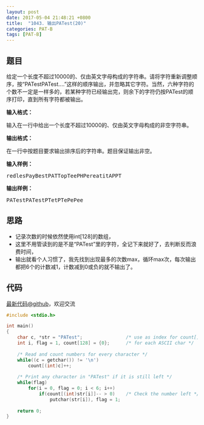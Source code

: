 ```yaml
---
layout: post
date: 2017-05-04 21:48:21 +0800
title:  "1043. 输出PATest(20)"
categories: PAT-B
tags: [PAT-B]
---
```


## 题目

<div id="problemContent">
<p>
给定一个长度不超过10000的、仅由英文字母构成的字符串。请将字符重新调整顺序，按“PATestPATest....”这样的顺序输出，并忽略其它字符。当然，六种字符的个数不一定是一样多的，若某种字符已经输出完，则余下的字符仍按PATest的顺序打印，直到所有字符都被输出。</p>
<p><b>
输入格式：
</b></p>
<p>
输入在一行中给出一个长度不超过10000的、仅由英文字母构成的非空字符串。
</p>
<p><b>
输出格式：
</b></p>
<p>
在一行中按题目要求输出排序后的字符串。题目保证输出非空。</p>
<b>输入样例：</b><pre>
redlesPayBestPATTopTeePHPereatitAPPT
</pre>
<b>输出样例：</b><pre>
PATestPATestPTetPTePePee
</pre>
</div>

## 思路

- 记录次数的时候依然使用int[128]的数组，
- 这里不用管读到的是不是“PATest”里的字符，全记下来就好了，去判断反而浪费时间，
- 输出就看个人习惯了，我先找到出现最多的次数max，循环max次，每次输出都把6个的计数减1，计数减到0或负的就不输出了。

## 代码

[最新代码@github](https://github.com/OliverLew/PAT/blob/master/PATBasic/1043.c)，欢迎交流
```c
#include <stdio.h>

int main()
{
    char c, *str = "PATest";                /* use as index for count[] */
    int i, flag = 1, count[128] = {0};      /* for each ASCII char */
    
    /* Read and count numbers for every character */
    while((c = getchar()) != '\n')
        count[(int)c]++;
    
    /* Print any character in "PATest" if it is still left */
    while(flag)
        for(i = 0, flag = 0; i < 6; i++) 
            if(count[(int)str[i]]-- > 0)    /* Check the number left */
                putchar(str[i]), flag = 1;
    
    return 0;
}

```